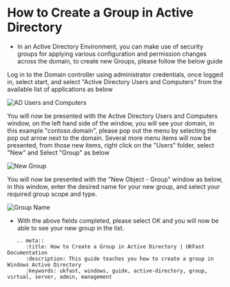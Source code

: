 # How to Create a Group in Active Directory

* In an Active Directory Environment, you can make use of security groups for applying various configuration and permission changes across the domain, to create new Groups, please follow the below guide


Log in to the Domain controller using administrator credentials, once logged in, select start, and select "Active Directory Users and Computers" from the available list of applications as below

![AD Users and Computers](files/newgroup/adusersandcomputers.PNG)

You will now be presented with the Active Directory Users and Computers window, on the left hand side of the window, you will see your domain, in this example "contoso.domain", please pop out the menu by selecting the pop out arrow next to the domain.
Several more menu items will now be presented, from those new items, right click on the "Users" folder, select "New" and Select "Group" as below

![New Group](files/newgroup/newgroup.png)

You will now be presented with the "New Object - Group" window as below, in this window, enter the desired name for your new group, and select your required group scope and type.

![Group Name](files/newgroup/newgroupname.png)

* With the above fields completed, please select OK and you will now be able to see your new group in the list.

```eval_rst
   .. meta::
      :title: How to Create a Group in Active Directory | UKFast Documentation
      :description: This guide teaches you how to create a group in Windows Active Directory
      :keywords: ukfast, windows, guide, active-directory, group, virtual, server, admin, management

